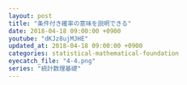 ```yaml
---
layout: post
title: "条件付き確率の意味を説明できる"
date: 2018-04-18 09:00:00 +0900
youtube: "dKJz8ujMJHE"
updated_at: 2018-04-18 09:00:00 +0900
categories: statistical-mathematical-foundation
eyecatch_file: "4-4.png"
series: "統計数理基礎"
---
```


<amp-gist
  data-gistid="b79552ec46d5c785eff3fd8c1747b7e5"
  layout="fixed-height"
  height="225">
</amp-gist>
